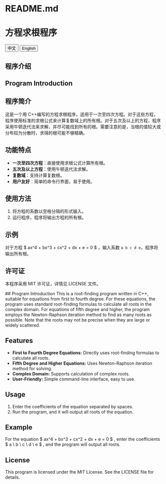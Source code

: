 # README.md

# 方程求根程序

<!-- HTML注释实现中英文切换 -->
<div>
    <button onclick="toggleLanguage('zh')">中文</button>
    <button onclick="toggleLanguage('en')">English</button>
</div>

<script>
    function toggleLanguage(lang) {
        var elements = document.querySelectorAll('.lang');
        elements.forEach(function(element) {
            if (element.classList.contains(lang)) {
                element.style.display = 'block';
            } else {
                element.style.display = 'none';
            }
        });
    }
</script>

## <span class="lang zh">程序介绍</span>
## <span class="lang en">Program Introduction</span>

<span class="lang zh">
  
  ## 程序简介
  
  这是一个用 C++编写的方程求根程序，适用于一次至四次方程。对于这些方程，程序使用标准的求根公式来计算复数域上的所有根。对于五次及以上的方程，程序采用牛顿迭代法来求解，并尽可能找到所有的根。需要注意的是，当根的值较大或分布较为分散时，求得的根可能不够精确。
  
  ## 功能特点
  
  - **一次至四次方程**：直接使用求根公式计算所有根。
  - **五次及以上方程**：使用牛顿迭代法求解。
  - **复数域**：支持计算复数根。
  - **用户友好**：简单的命令行界面，易于使用。
  
  ## 使用方法
  
  1. 将方程的系数以空格分隔的形式输入。
  2. 运行程序，程序将输出方程的所有根。
  
  ## 示例
  
  对于方程  $ ax^4 + bx^3 + cx^2 + dx + e = 0 $ ，输入系数 `a b c d e`，程序将输出所有根。
  
  ## 许可证
  
  本程序采用 MIT 许可证，详情见 LICENSE 文件。

</span>
<span class="lang en">
  ## Program Introduction
  This is a root-finding program written in C++, suitable for equations from first to fourth degree. For these equations, the program uses standard root-finding formulas to calculate all roots in the complex domain. For equations of fifth degree and higher, the program employs the Newton-Raphson iteration method to find as many roots as possible. Note that the roots may not be precise when they are large or widely scattered.
  
  ## Features
  - **First to Fourth Degree Equations:** Directly uses root-finding formulas to calculate all roots.
  - **Fifth Degree and Higher Equations:** Uses Newton-Raphson iteration method for solving.
  - **Complex Domain:** Supports calculation of complex roots.
  - **User-Friendly:** Simple command-line interface, easy to use.
  
  ## Usage
  1. Enter the coefficients of the equation separated by spaces.
  2. Run the program, and it will output all roots of the equation.
  
  ## Example
  For the equation  $ ax^4 + bx^3 + cx^2 + dx + e = 0 $ , enter the coefficients  $ a \ b \ c \ d \ e $ , and the program will output all roots.

  ## License
  This program is licensed under the MIT License. See the LICENSE file for details.
  
</span>
